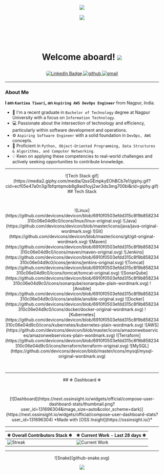 <p align="center">
  <img src="https://capsule-render.vercel.app/api?type=waving&color=Black&text=Hello!&height=100&section=header"/>
</p>

<div align="center">
  <img src="https://i.giphy.com/media/v1.Y2lkPTc5MGI3NjExYm5vaHRnaGpjbXl0M2V2ZGo4Y3E3ZDlua2tmaDZidHVyNTdyazY0NiZlcD12MV9pbnRlcm5hbF9naWZfYnlfaWQmY3Q9cw/KzJkzjggfGN5Py6nkT/giphy.gif" width="200"/>
</div>

<h1  align="center">
   &nbsp;&nbsp;<i></i><p><span class="bold">Welcome aboard!</i>
  <img src="https://media.giphy.com/media/hvRJCLFzcasrR4ia7z/giphy.gif" width="30px"/>
  </span</p>
</h1>



<div  align="center">
  <a href="https://www.linkedin.com/in/kantima-tiwari/">
    <img src="https://img.shields.io/badge/LinkedIn-0A66C2?style=for-the-badge&logo=linkedin&logoColor=white" alt="LinkedIn Badge" style="border-radius: 5px;"/>
  </a>
  <a href="https://www.instagram.com/_t_t_2003/">
<img src=https://img.shields.io/badge/instagram-%2300acee.svg?color=AA336A&style=for-the-badge&logo=instagram&logoColor=white alt=github style="margin-bottom: 5px;" />
  </a>
  <a href="mailto:kantimatiwari1@gmail.com">
<img src=https://img.shields.io/badge/gmail-%2300acee.svg?color=EA4335&style=for-the-badge&logo=gmail&logoColor=white alt=gmail style="margin-bottom: 5px;" />
  </a>
</div>

---

### About Me
**I am `Kantima Tiwari`, an `Aspiring AWS DevOps Engineer`** from Nagpur, India.
- :telescope: I'm a recent graduate in `Bachelor of Technology` degree at Nagpur University with a focus on `Information Technology`.
- :computer: Passionate about the intersection of technology and efficiency, particularly within software development and operations.
- :gear: `Aspiring Software Engineer` with a solid foundation in `DevOps, AWS` concepts.
- :rocket: Proficient in `Python, Object-Oriented Programming, Data Structures & Algorithms, and Computer Networking`.
- :bulb: Keen on applying these competencies to real-world challenges and actively seeking opportunities to contribute knowledge.

---

<div align="center">
  ![Tech Stack gif](https://media2.giphy.com/media/QssGEmpkyEOhBCb7e1/giphy.gif?cid=ecf05e47a0n3gi1bfqntqmob8g9aid1oyj2wr3ds3mg700bl&rid=giphy.gif)  
  ## Tech Stack
</div>

&nbsp;

<div align="center">
  ![Linux](https://github.com/devicons/devicon/blob/6910f0503efdd315c8f9b858234310c06e04d9c0/icons/linux/linux-original.svg) ![Java](https://github.com/devicons/devicon/blob/master/icons/java/java-original-wordmark.svg) ![Git](https://github.com/devicons/devicon/blob/master/icons/git/git-original-wordmark.svg) ![Maven](https://github.com/devicons/devicon/blob/6910f0503efdd315c8f9b858234310c06e04d9c0/icons/maven/maven-original.svg)  
  ![Jenkins](https://github.com/devicons/devicon/blob/6910f0503efdd315c8f9b858234310c06e04d9c0/icons/jenkins/jenkins-original.svg) ![Tomcat](https://github.com/devicons/devicon/blob/6910f0503efdd315c8f9b858234310c06e04d9c0/icons/tomcat/tomcat-original.svg) ![SonarQube](https://github.com/devicons/devicon/blob/6910f0503efdd315c8f9b858234310c06e04d9c0/icons/sonarqube/sonarqube-plain-wordmark.svg) ![Ansible](https://github.com/devicons/devicon/blob/6910f0503efdd315c8f9b858234310c06e04d9c0/icons/ansible/ansible-original.svg)  
  ![Docker](https://github.com/devicons/devicon/blob/6910f0503efdd315c8f9b858234310c06e04d9c0/icons/docker/docker-original-wordmark.svg) ![Kubernetes](https://github.com/devicons/devicon/blob/6910f0503efdd315c8f9b858234310c06e04d9c0/icons/kubernetes/kubernetes-plain-wordmark.svg) ![AWS](https://github.com/devicons/devicon/blob/master/icons/amazonwebservices/amazonwebservices-plain-wordmark.svg) ![Terraform](https://github.com/devicons/devicon/blob/6910f0503efdd315c8f9b858234310c06e04d9c0/icons/terraform/terraform-original.svg)  
  ![MySQL](https://github.com/devicons/devicon/blob/master/icons/mysql/mysql-original-wordmark.svg)  
</div>

&nbsp;

---

<div align="center">
  ## ❄ Dashboard ❄
</div>

&nbsp;

<div align="center">
  [![Dashboard](https://next.ossinsight.io/widgets/official/compose-user-dashboard-stats/thumbnail.png?user_id=131696304&image_size=auto&color_scheme=dark)](https://next.ossinsight.io/widgets/official/compose-user-dashboard-stats?user_id=131696304)  
  *Made with [OSS Insight](https://ossinsight.io/)*
</div>

---

| ❄ Overall Contributors Stack ❄ | ❄ Current Work - Last 28 days ❄ |
| ----------- | ----------- |
| ![Streak](https://github-readme-streak-stats.herokuapp.com?user=kantimatiwari&theme=tokyonight&hide_border=true&card_height=210&border_radius=15) | ![Current Work](https://next.ossinsight.io/widgets/official/compose-currently-working-on/thumbnail.png?user_id=131696304&activity_type=all&image_size=auto&color_scheme=dark) |

---

<p align="center">
  ![Snake](github-snake.svg)
</p>

<p align="center">
  <img src="https://capsule-render.vercel.app/api?type=waving&color=gradient&height=100&section=footer"/>
</p>

